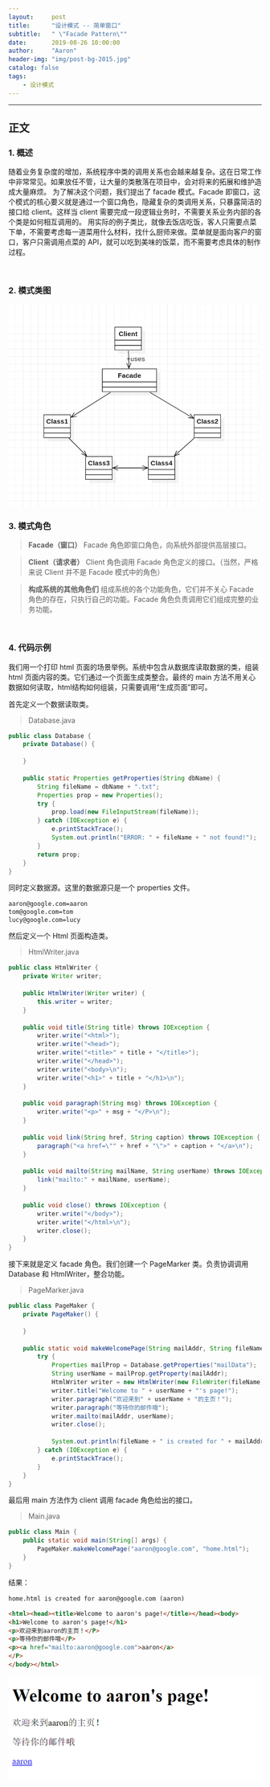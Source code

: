 ```yaml
---
layout:     post
title:      "设计模式 -- 简单窗口"
subtitle:   " \"Facade Pattern\""
date:       2019-08-26 10:00:00
author:     "Aaron"
header-img: "img/post-bg-2015.jpg"
catalog: false
tags:
    - 设计模式
---
```



---
## 正文

### 1. 概述

随着业务复杂度的增加，系统程序中类的调用关系也会越来越复杂。这在日常工作中非常常见。如果放任不管，让大量的类散落在项目中，会对将来的拓展和维护造成大量麻烦。
为了解决这个问题，我们提出了 facade 模式。Facade 即窗口，这个模式的核心要义就是通过一个窗口角色，隐藏复杂的类调用关系，只暴露简洁的接口给 client。这样当 client 需要完成一段逻辑业务时，不需要关系业务内部的各个类是如何相互调用的。
用实际的例子类比，就像去饭店吃饭，客人只需要点菜下单，不需要考虑每一道菜用什么材料，找什么厨师来做。菜单就是面向客户的窗口，客户只需调用点菜的 API，就可以吃到美味的饭菜，而不需要考虑具体的制作过程。

<br />

### 2. 模式类图

<img class="shadow" src="/img/in-post/facadepattern/facade-1.png" width="500">

<br />

### 3. 模式角色

> **Facade（窗口）**
Facade 角色即窗口角色，向系统外部提供高层接口。

> **Client（请求者）**
Client 角色调用 Facade 角色定义的接口。（当然，严格来说 Client 并不是 Facade 模式中的角色）

> **构成系统的其他角色们**
组成系统的各个功能角色，它们并不关心 Facade 角色的存在，只执行自己的功能。Facade 角色负责调用它们组成完整的业务功能。

<br />

### 4. 代码示例

我们用一个打印 html 页面的场景举例。系统中包含从数据库读取数据的类，组装 html 页面内容的类。它们通过一个页面生成类整合。最终的 main 方法不用关心数据如何读取，html结构如何组装，只需要调用“生成页面”即可。

首先定义一个数据读取类。

> Database.java

```java
public class Database {
    private Database() {

    }

    public static Properties getProperties(String dbName) {
        String fileName = dbName + ".txt";
        Properties prop = new Properties();
        try {
            prop.load(new FileInputStream(fileName));
        } catch (IOException e) {
            e.printStackTrace();
            System.out.println("ERROR: " + fileName + " not found!");
        }
        return prop;
    }
}
```

同时定义数据源。这里的数据源只是一个 properties 文件。

> 

```properties
aaron@google.com=aaron
tom@google.com=tom
lucy@google.com=lucy
```

然后定义一个 Html 页面构造类。

> HtmlWriter.java

```java
public class HtmlWriter {
    private Writer writer;

    public HtmlWriter(Writer writer) {
        this.writer = writer;
    }

    public void title(String title) throws IOException {
        writer.write("<html>");
        writer.write("<head>");
        writer.write("<title>" + title + "</title>");
        writer.write("</head>");
        writer.write("<body>\n");
        writer.write("<h1>" + title + "</h1>\n");
    }

    public void paragraph(String msg) throws IOException {
        writer.write("<p>" + msg + "</P>\n");
    }

    public void link(String href, String caption) throws IOException {
        paragraph("<a href=\"" + href + "\">" + caption + "</a>\n");
    }

    public void mailto(String mailName, String userName) throws IOException {
        link("mailto:" + mailName, userName);
    }

    public void close() throws IOException {
        writer.write("</body>");
        writer.write("</html>\n");
        writer.close();
    }
}
```

接下来就是定义 facade 角色。我们创建一个 PageMarker 类。负责协调调用 Database 和 HtmlWriter，整合功能。

> PageMarker.java

```java
public class PageMaker {
    private PageMaker() {

    }

    public static void makeWelcomePage(String mailAddr, String fileName) {
        try {
            Properties mailProp = Database.getProperties("mailData");
            String userName = mailProp.getProperty(mailAddr);
            HtmlWriter writer = new HtmlWriter(new FileWriter(fileName));
            writer.title("Welcome to " + userName + "'s page!");
            writer.paragraph("欢迎来到" + userName + "的主页！");
            writer.paragraph("等待你的邮件哦");
            writer.mailto(mailAddr, userName);
            writer.close();

            System.out.println(fileName + " is created for " + mailAddr + " (" + userName + ")");
        } catch (IOException e) {
            e.printStackTrace();
        }
    }
}
```

最后用 main 方法作为 client 调用 facade 角色给出的接口。

> Main.java

```java
public class Main {
    public static void main(String[] args) {
        PageMaker.makeWelcomePage("aaron@google.com", "home.html");
    }
}
```

结果：
```text
home.html is created for aaron@google.com (aaron)
```

```html
<html><head><title>Welcome to aaron's page!</title></head><body>
<h1>Welcome to aaron's page!</h1>
<p>欢迎来到aaron的主页！</P>
<p>等待你的邮件哦</P>
<p><a href="mailto:aaron@google.com">aaron</a>
</P>
</body></html>
```

<img class="shadow" src="/img/in-post/facadepattern/facade-2.png" width="500">



